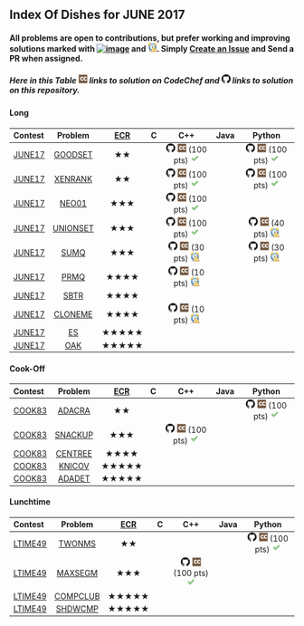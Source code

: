 ## Index Of Dishes for JUNE 2017

#### All problems are open to contributions, but prefer working and improving solutions marked with [![image](../img/WA.png)](#) and [![image](../img/TLE.png)](#). Simply [Create an Issue](https://github.com/aashutoshrathi/CodeChef/issues/new) and Send a PR when assigned.

##### Here in this Table ![image](../img/CC.png) links to solution on CodeChef and ![image](../img/GH.png) links to solution on this repository.

<a name="long"></a>
#### Long

| Contest | Problem | [ECR](#ecr) | C | C++ | Java | Python |
|:--------------|:----------------:|:----------------:|:----------------:|:----------------:|:-----------------:|:-----------------:|
| [JUNE17](https://www.codechef.com/JUNE17) | [GOODSET](https://www.codechef.com/JUNE17/problems/GOODSET) | ★★ | | [![image](../img/GH.png)](JUNE/JUNE17/GOODSET/GOODSET.cpp)  [![image](../img/CC.png)](https://www.codechef.com/viewsolution/13990045) (100 pts) [![image](../img/AC.png)](#) | | [![image](../img/GH.png)](JUNE/JUNE17/GOODSET/GOODSET.py)  [![image](../img/CC.png)](https://www.codechef.com/viewsolution/13983894) (100 pts) [![image](../img/AC.png)](#) |
| [JUNE17](https://www.codechef.com/JUNE17) | [XENRANK](https://www.codechef.com/JUNE17/problems/XENRANK) | ★★ | | [![image](../img/GH.png)](JUNE/JUNE17/XENRANK/XENRANK.cpp)  [![image](../img/CC.png)](https://www.codechef.com/viewsolution/13995543) (100 pts) [![image](../img/AC.png)](#) | | [![image](../img/GH.png)](JUNE/JUNE17/XENRANK/XENRANK.py)  [![image](../img/CC.png)](https://www.codechef.com/viewsolution/13986151) (100 pts) [![image](../img/AC.png)](#) |
| [JUNE17](https://www.codechef.com/JUNE17) | [NEO01](https://www.codechef.com/JUNE17/problems/NEO01) | ★★★ | | [![image](../img/GH.png)](JUNE/JUNE17/NEO01/NEO01.cpp)  [![image](../img/CC.png)](https://www.codechef.com/viewsolution/14083418) (100 pts) [![image](../img/AC.png)](#) | | |
| [JUNE17](https://www.codechef.com/JUNE17) | [UNIONSET](https://www.codechef.com/JUNE17/problems/UNIONSET) | ★★★ | | [![image](../img/GH.png)](JUNE/JUNE17/UNIONSET/UNIONSET.cpp)  [![image](../img/CC.png)](https://www.codechef.com/viewsolution/14043562) (100 pts) [![image](../img/AC.png)](#) | | [![image](../img/GH.png)](JUNE/JUNE17/UNIONSET/UNIONSET.py)  [![image](../img/CC.png)](https://www.codechef.com/viewsolution/14042608) (40 pts) [![image](../img/TLE.png)](#) |
| [JUNE17](https://www.codechef.com/JUNE17) | [SUMQ](https://www.codechef.com/JUNE17/problems/SUMQ) | ★★★ | | [![image](../img/GH.png)](JUNE/JUNE17/SUMQ/SUMQ.cpp)  [![image](../img/CC.png)](https://www.codechef.com/viewsolution/14114749) (30 pts) [![image](../img/TLE.png)](#) | | [![image](../img/GH.png)](JUNE/JUNE17/SUMQ/SUMQ.py)  [![image](../img/CC.png)](https://www.codechef.com/viewsolution/14058942) (30 pts) [![image](../img/TLE.png)](#) |
| [JUNE17](https://www.codechef.com/JUNE17) | [PRMQ](https://www.codechef.com/JUNE17/problems/PRMQ) | ★★★★ | | [![image](../img/GH.png)](JUNE/JUNE17/PRMQ/PRMQ.cpp)  [![image](../img/CC.png)](https://www.codechef.com/viewsolution/14084951) (10 pts) [![image](../img/TLE.png)](#) | | |
| [JUNE17](https://www.codechef.com/JUNE17) | [SBTR](https://www.codechef.com/JUNE17/problems/SBTR) | ★★★★ | | | | |
| [JUNE17](https://www.codechef.com/JUNE17) | [CLONEME](https://www.codechef.com/JUNE17/problems/CLONEME) | ★★★★ | | [![image](../img/GH.png)](JUNE/JUNE17/CLONEME/CLONEME.cpp)  [![image](../img/CC.png)](https://www.codechef.com/viewsolution/14044326) (10 pts) [![image](../img/TLE.png)](#) | | |
| [JUNE17](https://www.codechef.com/JUNE17) | [ES](https://www.codechef.com/JUNE17/problems/ES) | ★★★★★ | | | | |
| [JUNE17](https://www.codechef.com/JUNE17) | [OAK](https://www.codechef.com/JUNE17/problems/OAK) | ★★★★★ | | | | |

<a name="cook"></a>
#### Cook-Off

| Contest | Problem | [ECR](#ecr) | C | C++ | Java | Python |
|:--------------|:----------------:|:----------------:|:----------------:|:----------------:|:-----------------:|:-----------------:|
| [COOK83](https://www.codechef.com/COOK83) | [ADACRA](https://www.codechef.com/COOK83/problems/ADACRA) | ★★ | | | | [![image](../img/GH.png)](JUNE/COOK83/ADACRA/ADACRA.py)  [![image](../img/CC.png)](https://www.codechef.com/viewsolution/14278836) (100 pts) [![image](../img/AC.png)](#) |
| [COOK83](https://www.codechef.com/COOK83) | [SNACKUP](https://www.codechef.com/COOK83/problems/SNACKUP) | ★★★ | | [![image](../img/GH.png)](JUNE/COOK83/SNACKUP/SNACKUP.cpp)  [![image](../img/CC.png)](https://www.codechef.com/viewsolution/14281072) (100 pts) [![image](../img/AC.png)](#) | | |
| [COOK83](https://www.codechef.com/COOK83) | [CENTREE](https://www.codechef.com/COOK83/problems/CENTREE) | ★★★★ | | | | |
| [COOK83](https://www.codechef.com/COOK83) | [KNICOV](https://www.codechef.com/COOK83/problems/KNICOV) | ★★★★★ | | | | |
| [COOK83](https://www.codechef.com/COOK83) | [ADADET](https://www.codechef.com/COOK83/problems/ADADET) | ★★★★★ | | | | |

<a name="ltime"></a>
#### Lunchtime

| Contest | Problem | [ECR](#ecr) | C | C++ | Java | Python |
|:--------------|:----------------:|:----------------:|:----------------:|:----------------:|:-----------------:|:-----------------:|
| [LTIME49](https://www.codechef.com/LTIME49) | [TWONMS](https://www.codechef.com/LTIME49/problems/TWONMS) | ★★ | | | | [![image](../img/GH.png)](JUNE/LTIME49/TWONMS/TWONMS.py)  [![image](../img/CC.png)](https://www.codechef.com/viewsolution/14322647) (100 pts) [![image](../img/AC.png)](#) |
| [LTIME49](https://www.codechef.com/LTIME49) | [MAXSEGM](https://www.codechef.com/LTIME49/problems/MAXSEGM) | ★★★ | | [![image](../img/GH.png)](JUNE/LTIME49/MAXSEGM/MAXSEGM.cpp)  [![image](../img/CC.png)](https://www.codechef.com/viewsolution/14326828) (100 pts) [![image](../img/AC.png)](#) | | |
| [LTIME49](https://www.codechef.com/LTIME49) | [COMPCLUB](https://www.codechef.com/LTIME49/problems/COMPCLUB) | ★★★★★ | | | | |
| [LTIME49](https://www.codechef.com/LTIME49) | [SHDWCMP](https://www.codechef.com/LTIME49/problems/SHDWCMP) | ★★★★★ | | | | |
